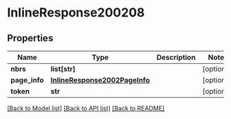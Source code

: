 # InlineResponse200208

## Properties
Name | Type | Description | Notes
------------ | ------------- | ------------- | -------------
**nbrs** | **list[str]** |  | [optional] 
**page_info** | [**InlineResponse2002PageInfo**](InlineResponse2002PageInfo.md) |  | [optional] 
**token** | **str** |  | [optional] 

[[Back to Model list]](../README.md#documentation-for-models) [[Back to API list]](../README.md#documentation-for-api-endpoints) [[Back to README]](../README.md)

